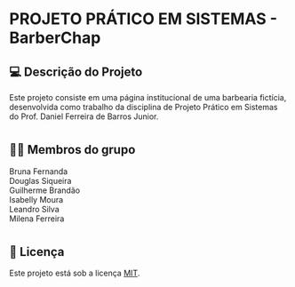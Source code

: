 # PROJETO PRÁTICO EM SISTEMAS - BarberChap

##  💻 Descrição do Projeto
<p>Este projeto consiste em uma página institucional de uma barbearia fictícia, desenvolvida como trabalho da disciplina de Projeto Prático em Sistemas do Prof. Daniel Ferreira de Barros Junior. </p>

<h1></h1>

## 👨‍💻 Membros do grupo

<p>Bruna Fernanda <br>
Douglas Siqueira <br>
Guilherme Brandão <br>
Isabelly Moura <br>
Leandro Silva <br>
Milena Ferreira</p>

<h1></h1>

## 📝 Licença

Este projeto está sob a licença [MIT](./LICENSE).
